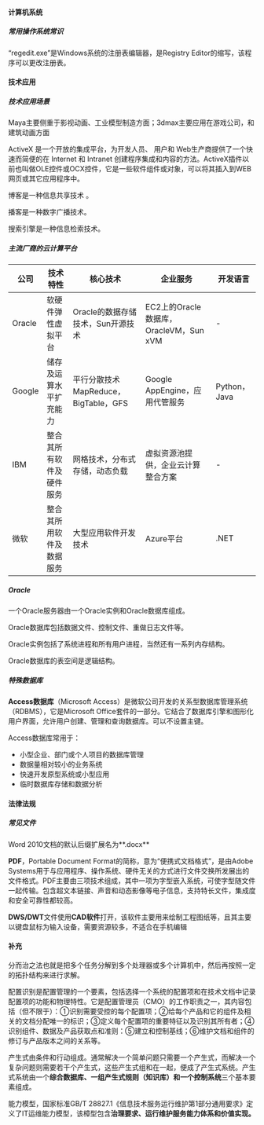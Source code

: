 #### 计算机系统

##### 常用操作系统常识

“regedit.exe”是Windows系统的注册表编辑器，是Registry Editor的缩写，该程序可以更改注册表。



#### 技术应用

##### 技术应用场景

Maya主要侧重于影视动画、工业模型制造方面；3dmax主要应用在游戏公司，和建筑动画方面

ActiveX 是一个开放的集成平台，为开发人员、 用户和 Web生产商提供了一个快速而简便的在 Internet 和 Intranet 创建程序集成和内容的方法。ActiveX插件以前也叫做OLE控件或OCX控件，它是一些软件组件或对象，可以将其插入到WEB网页或其它应用程序中。

博客是一种信息共享技术 。

播客是一种数字广播技术。

搜索引擎是一种信息检索技术。



##### 主流厂商的云计算平台

| 公司   | 技术特性                 | 核心技术                             | 企业服务                               | 开发语言     |
| ------ | ------------------------ | ------------------------------------ | -------------------------------------- | ------------ |
| Oracle | 软硬件弹性虚拟平台       | Oracle的数据存储技术，Sun开源技术    | EC2上的Oracle数据库，OracleVM，Sun xVM | -            |
| Google | 储存及运算水平扩充能力   | 平行分散技术MapReduce，BigTable，GFS | Google AppEngine，应用代管服务         | Python，Java |
| IBM    | 整合其所有软件及硬件服务 | 网格技术，分布式存储，动态负载       | 虚拟资源池提供，企业云计算整合方案     | -            |
| 微软   | 整合其所用软件及数据服务 | 大型应用软件开发技术                 | Azure平台                              | .NET         |



##### Oracle

一个Oracle服务器由一个Oracle实例和Oracle数据库组成。

Oracle数据库包括数据文件、控制文件、重做日志文件等。

Oracle实例包括了系统进程和所有用户进程，当然还有一系列内存结构。

Oracle数据库的表空间是逻辑结构。



##### 特殊数据库

**Access数据库**（Microsoft Access）是微软公司开发的关系型数据库管理系统（RDBMS），它是Microsoft Office套件的一部分。它结合了数据库引擎和图形化用户界面，允许用户创建、管理和查询数据库。可以不设置主键。

Access数据库常用于：

- 小型企业、部门或个人项目的数据库管理
- 数据量相对较小的业务系统
- 快速开发原型系统或小型应用
- 临时数据库存储和数据分析



#### 法律法规





##### 常见文件

Word 2010文档的默认后缀扩展名为**.docx**

**PDF**，Portable Document Format的简称，意为“便携式文档格式”，是由Adobe Systems用于与应用程序、操作系统、硬件无关的方式进行文件交换所发展出的文件格式。PDF主要由三项技术组成，其中一项为字型嵌入系统，可使字型随文件一起传输。包含超文本链接、声音和动态影像等电子信息，支持特长文件，集成度和安全可靠性都较高。

**DWS/DWT**文件使用**CAD软件**打开，该软件主要用来绘制工程图纸等，且其主要以键盘鼠标为输入设备，需要资源较多，不适合在手机编辑



#### 补充

分而治之法也就是把多个任务分解到多个处理器或多个计算机中，然后再按照一定的拓扑结构来进行求解。

配置识别是配置管理的一个要素，包括选择一个系统的配置项和在技术文档中记录配置项的功能和物理特性。它是配置管理员（CMO）的工作职责之一，其内容包括（但不限于）：①识别需要受控的每个配置项；②给每个产品和它的组件及相关的文档分配唯一的标识；③定义每个配置项的重要特征以及识别其所有者；④识别组件、数据及产品获取点和准则：⑤建立和控制基线；⑥维护文档和组件的修订与产品版本之间的关系等。

产生式由条件和行动组成。通常解决一个简单问题只需要一个产生式，而解决一个复杂问题则需要若干个产生式，这些产生式组和在一起，便成了产生式系统。产生式系统由一个**综合数据库、一组产生式规则（知识库）和一个控制系统**三个基本要素组成。

能力模型，国家标准GB/T 28827.1《信息技术服务运行维护第1部分通用要求》定义了IT运维能力模型，该樟型包含**治理要求、运行维护服务能力体系和价值实现。**























